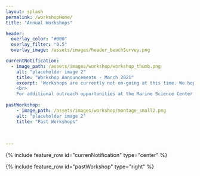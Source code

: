 ```yaml
---
layout: splash
permalink: /workshopHome/
title: "Annual Workshops"

header:
  overlay_color: "#000"
  overlay_filter: "0.5"
  overlay_image: /assets/images/header_beachSurvey.png

currentNotification:
  - image_path: /assets/images/workshop/workshop_thumb.png
    alt: "placeholder image 2"
    title: "Workshop Announcements - March 2021"
    excerpt: 'Workshops are currently not on-going at this time. We hope to have more in the future, pending funding. <br>
    <br>
    For additional outreach opportunities at the Marine Science Center at Northeastern University please visit our [outreach webpage](https://cos.northeastern.edu/marinescience/outreach/) or contact our Outreach Program Coordinator, Sierra Muñoz ([mscoutreach@northeastern.edu](mscoutreach@northeastern.edu)).' 
    
pastWorkshop:
    - image_path: /assets/images/workshop/montage_small2.png
    alt: "placeholder image 2"
    title: "Past Workshops"
    
    
    
---
```


{% include feature_row id="currenNotification" type="center" %}

{% include feature_row id="pastWorkshop" type="right" %}
